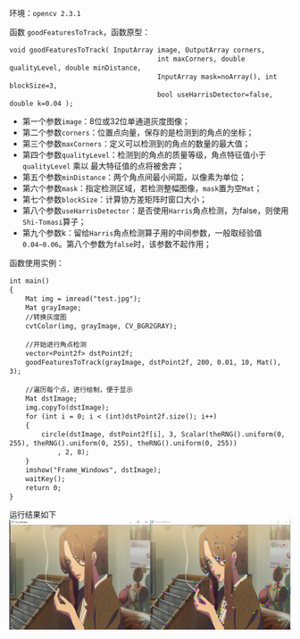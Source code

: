 环境：`opencv 2.3.1`

函数 `goodFeaturesToTrack`，函数原型：
```
void goodFeaturesToTrack( InputArray image, OutputArray corners,  
                                     int maxCorners, double qualityLevel, double minDistance,  
                                     InputArray mask=noArray(), int blockSize=3,  
                                     bool useHarrisDetector=false, double k=0.04 );  
```
- 第一个参数`image`：8位或32位单通道灰度图像；
- 第二个参数`corners`：位置点向量，保存的是检测到的角点的坐标；
- 第三个参数`maxCorners`：定义可以检测到的角点的数量的最大值；
- 第四个参数`qualityLevel`：检测到的角点的质量等级，角点特征值小于`qualityLevel` 乘以 最大特征值的点将被舍弃；
- 第五个参数`minDistance`：两个角点间最小间距，以像素为单位；
- 第六个参数`mask`：指定检测区域，若检测整幅图像，`mask`置为空`Mat`；
- 第七个参数`blockSize`：计算协方差矩阵时窗口大小；
- 第八个参数`useHarrisDetector`：是否使用`Harris`角点检测，为false，则使用`Shi-Tomasi`算子；
- 第九个参数k：留给`Harris`角点检测算子用的中间参数，一般取经验值`0.04~0.06`。第八个参数为`false`时，该参数不起作用；


函数使用实例：

```
int main()
{
	Mat img = imread("test.jpg");
	Mat grayImage;
	//转换灰度图
	cvtColor(img, grayImage, CV_BGR2GRAY);

	//开始进行角点检测  
	vector<Point2f> dstPoint2f;
	goodFeaturesToTrack(grayImage, dstPoint2f, 200, 0.01, 10, Mat(), 3);

	//遍历每个点，进行绘制，便于显示  
	Mat dstImage;
	img.copyTo(dstImage);
	for (int i = 0; i < (int)dstPoint2f.size(); i++)
	{
		circle(dstImage, dstPoint2f[i], 3, Scalar(theRNG().uniform(0, 255), theRNG().uniform(0, 255), theRNG().uniform(0, 255))
			, 2, 8);
	}
	imshow("Frame_Windows", dstImage);
	waitKey();
	return 0;
}
```
运行结果如下
![这里写图片描述](../resource/imgs/feature_1.png)